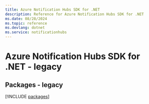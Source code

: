 ```yaml
---
title: Azure Notification Hubs SDK for .NET
description: Reference for Azure Notification Hubs SDK for .NET
ms.date: 08/28/2024
ms.topic: reference
ms.devlang: dotnet
ms.service: notificationhubs
---
```

# Azure Notification Hubs SDK for .NET - legacy
## Packages - legacy
[!INCLUDE [packages](notification-hubs-index.md)]